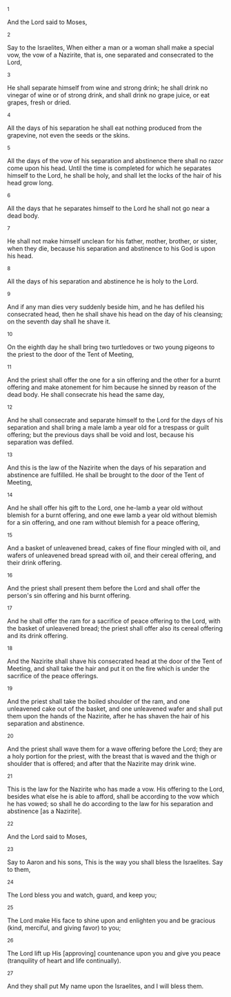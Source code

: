 <sup>1</sup> 

And the Lord said to Moses, 

<sup>2</sup> 

Say to the Israelites, When either a man or a woman shall make a special vow, the vow of a Nazirite, that is, one separated and consecrated to the Lord, 

<sup>3</sup> 

He shall separate himself from wine and strong drink; he shall drink no vinegar of wine or of strong drink, and shall drink no grape juice, or eat grapes, fresh or dried. 

<sup>4</sup> 

All the days of his separation he shall eat nothing produced from the grapevine, not even the seeds or the skins. 

<sup>5</sup> 

All the days of the vow of his separation and abstinence there shall no razor come upon his head. Until the time is completed for which he separates himself to the Lord, he shall be holy, and shall let the locks of the hair of his head grow long. 

<sup>6</sup> 

All the days that he separates himself to the Lord he shall not go near a dead body. 

<sup>7</sup> 

He shall not make himself unclean for his father, mother, brother, or sister, when they die, because his separation and abstinence to his God is upon his head. 

<sup>8</sup> 

All the days of his separation and abstinence he is holy to the Lord. 

<sup>9</sup> 

And if any man dies very suddenly beside him, and he has defiled his consecrated head, then he shall shave his head on the day of his cleansing; on the seventh day shall he shave it. 

<sup>10</sup> 

On the eighth day he shall bring two turtledoves or two young pigeons to the priest to the door of the Tent of Meeting, 

<sup>11</sup> 

And the priest shall offer the one for a sin offering and the other for a burnt offering and make atonement for him because he sinned by reason of the dead body. He shall consecrate his head the same day, 

<sup>12</sup> 

And he shall consecrate and separate himself to the Lord for the days of his separation and shall bring a male lamb a year old for a trespass or guilt offering; but the previous days shall be void and lost, because his separation was defiled. 

<sup>13</sup> 

And this is the law of the Nazirite when the days of his separation and abstinence are fulfilled. He shall be brought to the door of the Tent of Meeting, 

<sup>14</sup> 

And he shall offer his gift to the Lord, one he-lamb a year old without blemish for a burnt offering, and one ewe lamb a year old without blemish for a sin offering, and one ram without blemish for a peace offering, 

<sup>15</sup> 

And a basket of unleavened bread, cakes of fine flour mingled with oil, and wafers of unleavened bread spread with oil, and their cereal offering, and their drink offering. 

<sup>16</sup> 

And the priest shall present them before the Lord and shall offer the person's sin offering and his burnt offering. 

<sup>17</sup> 

And he shall offer the ram for a sacrifice of peace offering to the Lord, with the basket of unleavened bread; the priest shall offer also its cereal offering and its drink offering. 

<sup>18</sup> 

And the Nazirite shall shave his consecrated head at the door of the Tent of Meeting, and shall take the hair and put it on the fire which is under the sacrifice of the peace offerings. 

<sup>19</sup> 

And the priest shall take the boiled shoulder of the ram, and one unleavened cake out of the basket, and one unleavened wafer and shall put them upon the hands of the Nazirite, after he has shaven the hair of his separation and abstinence. 

<sup>20</sup> 

And the priest shall wave them for a wave offering before the Lord; they are a holy portion for the priest, with the breast that is waved and the thigh or shoulder that is offered; and after that the Nazirite may drink wine. 

<sup>21</sup> 

This is the law for the Nazirite who has made a vow. His offering to the Lord, besides what else he is able to afford, shall be according to the vow which he has vowed; so shall he do according to the law for his separation and abstinence [as a Nazirite]. 

<sup>22</sup> 

And the Lord said to Moses, 

<sup>23</sup> 

Say to Aaron and his sons, This is the way you shall bless the Israelites. Say to them, 

<sup>24</sup> 

The Lord bless you and watch, guard, and keep you; 

<sup>25</sup> 

The Lord make His face to shine upon and enlighten you and be gracious (kind, merciful, and giving favor) to you; 

<sup>26</sup> 

The Lord lift up His [approving] countenance upon you and give you peace (tranquility of heart and life continually). 

<sup>27</sup> 

And they shall put My name upon the Israelites, and I will bless them.